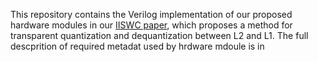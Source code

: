 This repository contains the Verilog implementation of our proposed hardware modules in our [IISWC paper](http://www.cs.virginia.edu/~ml2au/papers/IISWCFinalVersion.pdf), which proposes a method for transparent quantization and dequantization between L2 and L1. 
The full descprition of required metadat used by hrdware mdoule is in 
